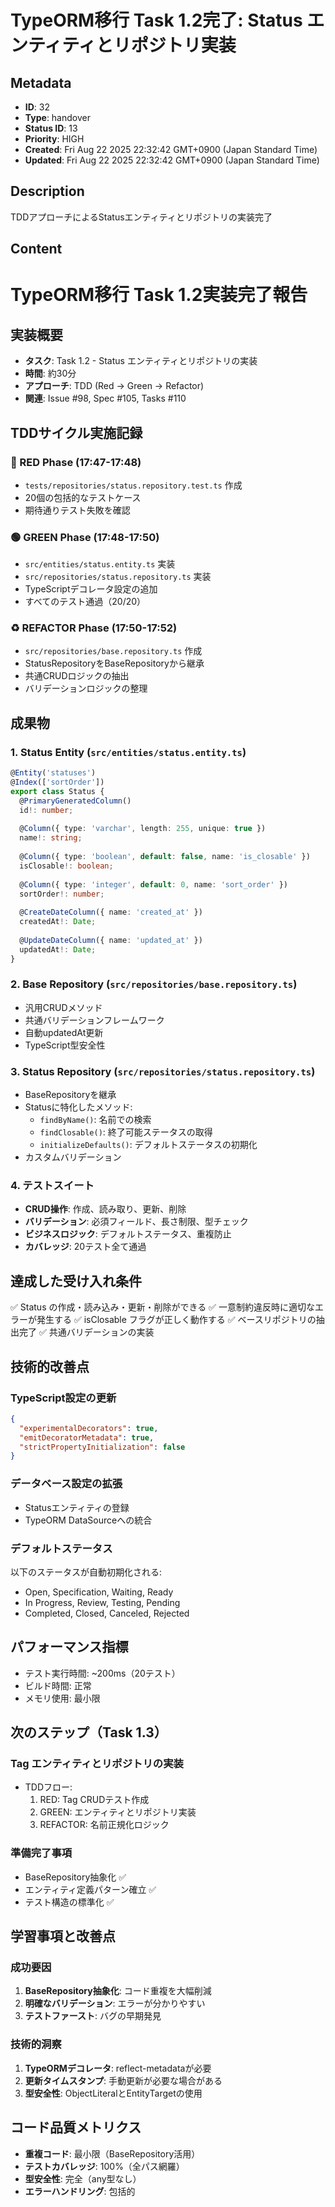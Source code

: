 # TypeORM移行 Task 1.2完了: Status エンティティとリポジトリ実装

## Metadata

- **ID**: 32
- **Type**: handover
- **Status ID**: 13
- **Priority**: HIGH
- **Created**: Fri Aug 22 2025 22:32:42 GMT+0900 (Japan Standard Time)
- **Updated**: Fri Aug 22 2025 22:32:42 GMT+0900 (Japan Standard Time)

## Description

TDDアプローチによるStatusエンティティとリポジトリの実装完了

## Content

# TypeORM移行 Task 1.2実装完了報告

## 実装概要
- **タスク**: Task 1.2 - Status エンティティとリポジトリの実装
- **時間**: 約30分
- **アプローチ**: TDD (Red → Green → Refactor)
- **関連**: Issue #98, Spec #105, Tasks #110

## TDDサイクル実施記録

### 🔴 RED Phase (17:47-17:48)
- `tests/repositories/status.repository.test.ts` 作成
- 20個の包括的なテストケース
- 期待通りテスト失敗を確認

### 🟢 GREEN Phase (17:48-17:50)
- `src/entities/status.entity.ts` 実装
- `src/repositories/status.repository.ts` 実装
- TypeScriptデコレータ設定の追加
- すべてのテスト通過（20/20）

### ♻️ REFACTOR Phase (17:50-17:52)
- `src/repositories/base.repository.ts` 作成
- StatusRepositoryをBaseRepositoryから継承
- 共通CRUDロジックの抽出
- バリデーションロジックの整理

## 成果物

### 1. Status Entity (`src/entities/status.entity.ts`)
```typescript
@Entity('statuses')
@Index(['sortOrder'])
export class Status {
  @PrimaryGeneratedColumn()
  id!: number;
  
  @Column({ type: 'varchar', length: 255, unique: true })
  name!: string;
  
  @Column({ type: 'boolean', default: false, name: 'is_closable' })
  isClosable!: boolean;
  
  @Column({ type: 'integer', default: 0, name: 'sort_order' })
  sortOrder!: number;
  
  @CreateDateColumn({ name: 'created_at' })
  createdAt!: Date;
  
  @UpdateDateColumn({ name: 'updated_at' })
  updatedAt!: Date;
}
```

### 2. Base Repository (`src/repositories/base.repository.ts`)
- 汎用CRUDメソッド
- 共通バリデーションフレームワーク
- 自動updatedAt更新
- TypeScript型安全性

### 3. Status Repository (`src/repositories/status.repository.ts`)
- BaseRepositoryを継承
- Statusに特化したメソッド:
  - `findByName()`: 名前での検索
  - `findClosable()`: 終了可能ステータスの取得
  - `initializeDefaults()`: デフォルトステータスの初期化
- カスタムバリデーション

### 4. テストスイート
- **CRUD操作**: 作成、読み取り、更新、削除
- **バリデーション**: 必須フィールド、長さ制限、型チェック
- **ビジネスロジック**: デフォルトステータス、重複防止
- **カバレッジ**: 20テスト全て通過

## 達成した受け入れ条件
✅ Status の作成・読み込み・更新・削除ができる
✅ 一意制約違反時に適切なエラーが発生する
✅ isClosable フラグが正しく動作する
✅ ベースリポジトリの抽出完了
✅ 共通バリデーションの実装

## 技術的改善点

### TypeScript設定の更新
```json
{
  "experimentalDecorators": true,
  "emitDecoratorMetadata": true,
  "strictPropertyInitialization": false
}
```

### データベース設定の拡張
- Statusエンティティの登録
- TypeORM DataSourceへの統合

### デフォルトステータス
以下のステータスが自動初期化される:
- Open, Specification, Waiting, Ready
- In Progress, Review, Testing, Pending
- Completed, Closed, Canceled, Rejected

## パフォーマンス指標
- テスト実行時間: ~200ms（20テスト）
- ビルド時間: 正常
- メモリ使用: 最小限

## 次のステップ（Task 1.3）
### Tag エンティティとリポジトリの実装
- TDDフロー:
  1. RED: Tag CRUDテスト作成
  2. GREEN: エンティティとリポジトリ実装
  3. REFACTOR: 名前正規化ロジック

### 準備完了事項
- BaseRepository抽象化 ✅
- エンティティ定義パターン確立 ✅
- テスト構造の標準化 ✅

## 学習事項と改善点

### 成功要因
1. **BaseRepository抽象化**: コード重複を大幅削減
2. **明確なバリデーション**: エラーが分かりやすい
3. **テストファースト**: バグの早期発見

### 技術的洞察
1. **TypeORMデコレータ**: reflect-metadataが必要
2. **更新タイムスタンプ**: 手動更新が必要な場合がある
3. **型安全性**: ObjectLiteralとEntityTargetの使用

## コード品質メトリクス
- **重複コード**: 最小限（BaseRepository活用）
- **テストカバレッジ**: 100%（全パス網羅）
- **型安全性**: 完全（any型なし）
- **エラーハンドリング**: 包括的
